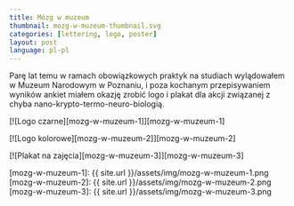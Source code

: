 ```yaml
---
title: Mózg w muzeum
thumbnail: mozg-w-muzeum-thumbnail.svg
categories: [lettering, logo, poster]
layout: post
language: pl-pl
---
```


Parę lat temu w ramach obowiązkowych praktyk na studiach wylądowałem w Muzeum Narodowym w Poznaniu, i poza kochanym przepisywaniem wyników ankiet miałem okazję zrobić logo i plakat dla akcji związanej z chyba nano-krypto-termo-neuro-biologią.

[![Logo czarne][mozg-w-muzeum-1]][mozg-w-muzeum-1]

[![Logo kolorowe][mozg-w-muzeum-2]][mozg-w-muzeum-2]

[![Plakat na zajęcia][mozg-w-muzeum-3]][mozg-w-muzeum-3]

[mozg-w-muzeum-1]: {{ site.url }}/assets/img/mozg-w-muzeum-1.png
[mozg-w-muzeum-2]: {{ site.url }}/assets/img/mozg-w-muzeum-2.png
[mozg-w-muzeum-3]: {{ site.url }}/assets/img/mozg-w-muzeum-3.png